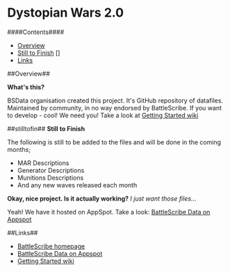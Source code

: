 Dystopian Wars 2.0
================

####Contents####

* [Overview][]
* [Still to Finish] []
* [Links][]


[Overview]: #overview
[Still to Finish]: #stilltofin
[Links]: #links


##Overview##

__What's this?__

BSData organisation created this project. It's GitHub repository of datafiles. Maintained by community, in no way endorsed by BattleScribe. If you want to develop - cool! We need you! Take a look at [Getting Started wiki][]


##stilltofin##
__Still to Finish__

The following is still to be added to the files and will be done in the coming months;
* MAR Descriptions
* Generator Descriptions
* Munitions Descriptions
* And any new waves released each month

__Okay, nice project. Is it actually working?__ _I just want those files..._

Yeah! We have it hosted on AppSpot. Take a look: [BattleScribe Data on Appspot][]


##Links##

* [BattleScribe homepage][]
* [BattleScribe Data on Appspot][]
* [Getting Started wiki][]


[BattleScribe homepage]: http://www.battlescribe.net/
[BattleScribe Data on Appspot]: http://battlescribedata.appspot.com/#/repos
[Getting Started wiki]: https://github.com/BSData/bsdata/wiki/Home#getting-started
